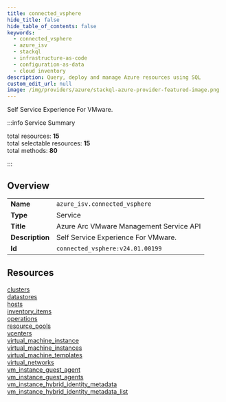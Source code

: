 ```yaml
---
title: connected_vsphere
hide_title: false
hide_table_of_contents: false
keywords:
  - connected_vsphere
  - azure_isv
  - stackql
  - infrastructure-as-code
  - configuration-as-data
  - cloud inventory
description: Query, deploy and manage Azure resources using SQL
custom_edit_url: null
image: /img/providers/azure/stackql-azure-provider-featured-image.png
---
```


Self Service Experience For VMware.  
    
:::info Service Summary

<div class="row">
<div class="providerDocColumn">
<span>total resources:&nbsp;<b>15</b></span><br />
<span>total selectable resources:&nbsp;<b>15</b></span><br />
<span>total methods:&nbsp;<b>80</b></span><br />
</div>
</div>

:::

## Overview
<table><tbody>
<tr><td><b>Name</b></td><td><code>azure_isv.connected_vsphere</code></td></tr>
<tr><td><b>Type</b></td><td>Service</td></tr>
<tr><td><b>Title</b></td><td>Azure Arc VMware Management Service API</td></tr>
<tr><td><b>Description</b></td><td>Self Service Experience For VMware.</td></tr>
<tr><td><b>Id</b></td><td><code>connected_vsphere:v24.01.00199</code></td></tr>
</tbody></table>

## Resources
<div class="row">
<div class="providerDocColumn">
<a href="/providers/azure_isv/connected_vsphere/clusters/">clusters</a><br />
<a href="/providers/azure_isv/connected_vsphere/datastores/">datastores</a><br />
<a href="/providers/azure_isv/connected_vsphere/hosts/">hosts</a><br />
<a href="/providers/azure_isv/connected_vsphere/inventory_items/">inventory_items</a><br />
<a href="/providers/azure_isv/connected_vsphere/operations/">operations</a><br />
<a href="/providers/azure_isv/connected_vsphere/resource_pools/">resource_pools</a><br />
<a href="/providers/azure_isv/connected_vsphere/vcenters/">vcenters</a><br />
<a href="/providers/azure_isv/connected_vsphere/virtual_machine_instance/">virtual_machine_instance</a><br />
</div>
<div class="providerDocColumn">
<a href="/providers/azure_isv/connected_vsphere/virtual_machine_instances/">virtual_machine_instances</a><br />
<a href="/providers/azure_isv/connected_vsphere/virtual_machine_templates/">virtual_machine_templates</a><br />
<a href="/providers/azure_isv/connected_vsphere/virtual_networks/">virtual_networks</a><br />
<a href="/providers/azure_isv/connected_vsphere/vm_instance_guest_agent/">vm_instance_guest_agent</a><br />
<a href="/providers/azure_isv/connected_vsphere/vm_instance_guest_agents/">vm_instance_guest_agents</a><br />
<a href="/providers/azure_isv/connected_vsphere/vm_instance_hybrid_identity_metadata/">vm_instance_hybrid_identity_metadata</a><br />
<a href="/providers/azure_isv/connected_vsphere/vm_instance_hybrid_identity_metadata_list/">vm_instance_hybrid_identity_metadata_list</a><br />
</div>
</div>
